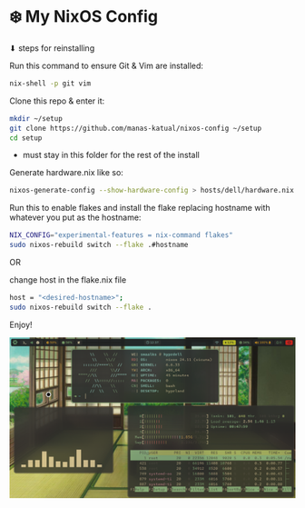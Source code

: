 # ❄️ My NixOS Config

⬇ steps for reinstalling 

Run this command to ensure Git & Vim are installed:

```bash
nix-shell -p git vim
```

Clone this repo & enter it:

```bash
mkdir ~/setup
git clone https://github.com/manas-katual/nixos-config ~/setup
cd setup
```
- must stay in this folder for the rest of the install

Generate hardware.nix like so:

```bash
nixos-generate-config --show-hardware-config > hosts/dell/hardware.nix
```

Run this to enable flakes and install the flake replacing hostname with whatever you put as the hostname:

```bash
NIX_CONFIG="experimental-features = nix-command flakes" 
sudo nixos-rebuild switch --flake .#hostname
```

OR

change host in the flake.nix file

```bash
host = "<desired-hostname>";
sudo nixos-rebuild switch --flake .
```

Enjoy!

![screenshot](./desktop.png)
